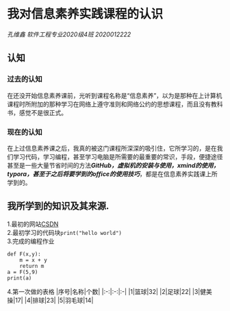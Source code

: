 # 我对信息素养实践课程的认识
*孔维鑫 软件工程专业2020级4班 2020012222*
## 认知  
### 过去的认知  
在还没开始信息素养课前，光听到课程名称是“信息素养”，以为是那种在上计算机课程时所附加的那种学习在网络上遵守准则和网络公约的思想课程，而且没有教科书，感觉不是很正式。  

### 现在的认知
在上过信息素养课之后，我真的被这门课程所深深的吸引住，它所学习的，是在我们学习代码，学习编程，甚至学习电脑是所需要的最重要的常识，手段，便捷途径甚至是一些大量节省时间的方法***GitHub，虚拟机的安装与使用，xmind的使用，typora，甚至于之后将要学到的office的使用技巧***，都是在信息素养实践课上所学到的。
## 我所学到的知识及其来源.  
1.最初的网站[CSDN](https://www.csdn.net/)  
2.最初学习的代码块`print("hello world")`  
3.完成的编程作业    
```
def F(x,y):
    m = x + y
    return m
a = F(5,9)
print(a)
```
4.第一次做的表格
|序号|名称|个数|
|:-:|:-:|:-|
|1|篮球|32|
|2|足球|22|
|3|健美操|17|
|4|排球|23|
|5|羽毛球|14|
